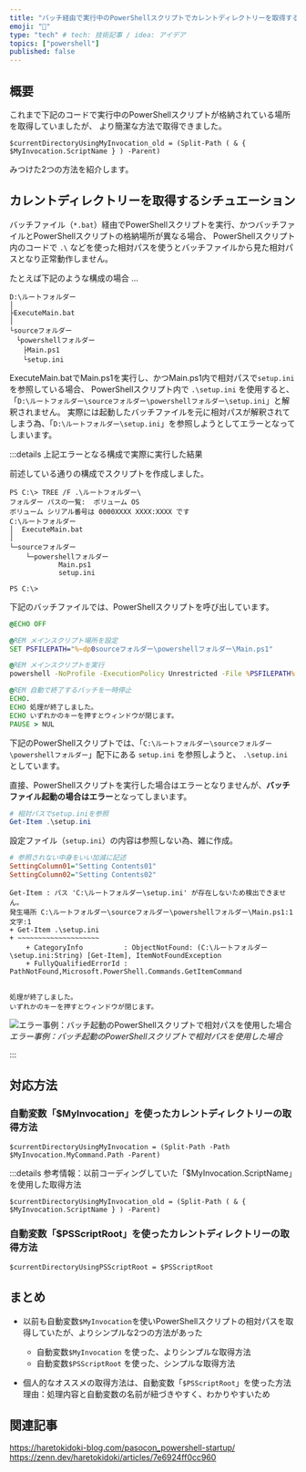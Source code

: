 ```yaml
---
title: "バッチ経由で実行中のPowerShellスクリプトでカレントディレクトリーを取得する2つの方法"
emoji: "📑"
type: "tech" # tech: 技術記事 / idea: アイデア
topics: ["powershell"]
published: false
---
```

## 概要

これまで下記のコードで実行中のPowerShellスクリプトが格納されている場所を取得していましたが、
より簡潔な方法で取得できました。

```powershell:以前使っていた「$MyInvocation.ScriptName」を使用した取得方法
$currentDirectoryUsingMyInvocation_old = (Split-Path ( & { $MyInvocation.ScriptName } ) -Parent)
```

みつけた2つの方法を紹介します。

## カレントディレクトリーを取得するシチュエーション

バッチファイル（`*.bat`）経由でPowerShellスクリプトを実行、かつバッチファイルとPowerShellスクリプトの格納場所が異なる場合、
PowerShellスクリプト内のコードで `.\` などを使った相対パスを使うとバッチファイルから見た相対パスとなり正常動作しません。

たとえば下記のような構成の場合 ...

```:ディレクトリー（フォルダー）構成
D:\ルートフォルダー
│
├ExecuteMain.bat
│
└sourceフォルダー
　└powershellフォルダー
　　├Main.ps1
　　└setup.ini
```

ExecuteMain.batでMain.ps1を実行し、かつMain.ps1内で相対パスで`setup.ini`を参照している場合、
PowerShellスクリプト内で `.\setup.ini` を使用すると、「`D:\ルートフォルダー\sourceフォルダー\powershellフォルダー\setup.ini`」と解釈されません。
実際には起動したバッチファイルを元に相対パスが解釈されてしまう為、「`D:\ルートフォルダー\setup.ini`」を参照しようとしてエラーとなってしまいます。

:::details 上記エラーとなる構成で実際に実行した結果

前述している通りの構成でスクリプトを作成しました。

```:フォルダー構成
PS C:\> TREE /F .\ルートフォルダー\
フォルダー パスの一覧:  ボリューム OS
ボリューム シリアル番号は 0000XXXX XXXX:XXXX です
C:\ルートフォルダー
│  ExecuteMain.bat
│
└─sourceフォルダー
    └─powershellフォルダー
            Main.ps1
            setup.ini

PS C:\>
```

下記のバッチファイルでは、PowerShellスクリプトを呼び出しています。

```batch:ExecuteMain.bat
@ECHO OFF

@REM メインスクリプト場所を設定
SET PSFILEPATH="%~dp0sourceフォルダー\powershellフォルダー\Main.ps1"

@REM メインスクリプトを実行
powershell -NoProfile -ExecutionPolicy Unrestricted -File %PSFILEPATH%

@REM 自動で終了するバッチを一時停止
ECHO.
ECHO 処理が終了しました。
ECHO いずれかのキーを押すとウィンドウが閉じます。
PAUSE > NUL
```

下記のPowerShellスクリプトでは、「`C:\ルートフォルダー\sourceフォルダー\powershellフォルダー`」配下にある `setup.ini` を参照しようと、
`.\setup.ini` としています。

直接、PowerShellスクリプトを実行した場合はエラーとなりませんが、**バッチファイル起動の場合はエラー**となってしまいます。

```powershell:Main.ps1
# 相対パスでsetup.iniを参照
Get-Item .\setup.ini
```

設定ファイル（`setup.ini`）の内容は参照しない為、雑に作成。

```ini:setup.ini
# 参照されない中身をいい加減に記述
SettingColumn01="Setting Contents01"
SettingColumn02="Setting Contents02"
```

```:実際に実行した結果
Get-Item : パス 'C:\ルートフォルダー\setup.ini' が存在しないため検出できません。
発生場所 C:\ルートフォルダー\sourceフォルダー\powershellフォルダー\Main.ps1:1 文字:1
+ Get-Item .\setup.ini
+ ~~~~~~~~~~~~~~~~~~~~
    + CategoryInfo          : ObjectNotFound: (C:\ルートフォルダー\setup.ini:String) [Get-Item], ItemNotFoundException
    + FullyQualifiedErrorId : PathNotFound,Microsoft.PowerShell.Commands.GetItemCommand


処理が終了しました。
いずれかのキーを押すとウィンドウが閉じます。
```

![エラー事例：バッチ起動のPowerShellスクリプトで相対パスを使用した場合](https://storage.googleapis.com/zenn-user-upload/fd0da7faf447-20240507.png)
*エラー事例：バッチ起動のPowerShellスクリプトで相対パスを使用した場合*

:::

## 対応方法

### 自動変数「$MyInvocation」を使ったカレントディレクトリーの取得方法

```powershell:「$MyInvocation.MyCommand.Path」を使用した取得方法
$currentDirectoryUsingMyInvocation = (Split-Path -Path $MyInvocation.MyCommand.Path -Parent)
```

:::details 参考情報：以前コーディングしていた「$MyInvocation.ScriptName」を使用した取得方法

```powershell:以前コーディングしていた「$MyInvocation.ScriptName」を使用した取得方法
$currentDirectoryUsingMyInvocation_old = (Split-Path ( & { $MyInvocation.ScriptName } ) -Parent)
```

### 自動変数「$PSScriptRoot」を使ったカレントディレクトリーの取得方法

```powershell:$PSScriptRoot
$currentDirectoryUsingPSScriptRoot = $PSScriptRoot
```

## まとめ

- 以前も自動変数`$MyInvocation`を使いPowerShellスクリプトの相対パスを取得していたが、よりシンプルな2つの方法があった
    - 自動変数`$MyInvocation` を使った、よりシンプルな取得方法
    - 自動変数`$PSScriptRoot` を使った、シンプルな取得方法

- 個人的なオススメの取得方法は、自動変数「`$PSScriptRoot`」を使った方法
    理由：処理内容と自動変数の名前が紐づきやすく、わかりやすいため

## 関連記事

https://haretokidoki-blog.com/pasocon_powershell-startup/
https://zenn.dev/haretokidoki/articles/7e6924ff0cc960
